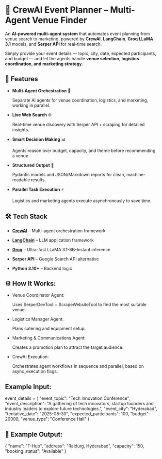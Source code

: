 # 🎯 CrewAI Event Planner – Multi-Agent Venue Finder

An **AI-powered multi-agent system** that automates event planning from venue search to marketing, powered by **CrewAI**, **LangChain**, **Groq LLaMA 3.1** models, and **Serper API** for real-time search.  

Simply provide your event details — topic, city, date, expected participants, and budget — and let the agents handle **venue selection, logistics coordination, and marketing strategy**.

## 🚀 Features

- **Multi-Agent Orchestration** 🤖  

  Separate AI agents for venue coordination, logistics, and marketing, working in parallel.

- **Live Web Search** 🌐  

  Real-time venue discovery with Serper API + scraping for detailed insights.

- **Smart Decision Making** 📊  

  Agents reason over budget, capacity, and theme before recommending a venue.

- **Structured Output** 📂  

  Pydantic models and JSON/Markdown reports for clean, machine-readable results.

- **Parallel Task Execution** ⚡ 

  Logistics and marketing agents execute asynchronously to save time.

## 🛠️ Tech Stack

- **[CrewAI](https://github.com/joaomdmoura/crewai)** – Multi-agent orchestration framework  

- **[LangChain](https://www.langchain.com/)** – LLM application framework  

- **[Groq](https://groq.com/)** – Ultra-fast LLaMA 3.1-8B-Instant inference  

- **Serper API** – Google Search API alternative  

- **Python 3.10+** – Backend logic

## ⚙️ How It Works:

- Venue Coordinator Agent:

    Uses SerperDevTool + ScrapeWebsiteTool to find the most suitable venue.

- Logistics Manager Agent:

    Plans catering and equipment setup.

- Marketing & Communications Agent:

    Creates a promotion plan to attract the target audience.

- CrewAI Execution:
    
    Orchestrates agent workflows in sequence and parallel, based on async_execution flags.

## Example Input:

event_details = {
    "event_topic": "Tech Innovation Conference",
    "event_description": "A gathering of tech innovators, startup founders and industry leaders to explore future technologies.",
    "event_city": "Hyderabad",
    "tentative_date": "2025-08-30",
    "expected_participants": 100,
    "budget": 20000,
    "venue_type": "Conference Hall"
}

## 📜 Example Output:

{
  "name": "T-Hub",
  "address": "Raidurg, Hyderabad",
  "capacity": 150,
  "booking_status": "Available"
}



